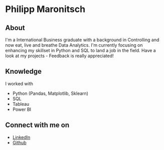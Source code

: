 # Philipp Maronitsch

## About
I'm a International Business graduate with a background in Controlling and now eat, live and breathe Data Analytics. I'm currently focusing on enhancing my skillset in Python and SQL to land a job in the field. Have a look at my projects - Feedback is really appreciated!

## Knowledge

I worked with
- Python (Pandas, Matplotlib, Sklearn)
- SQL
- Tableau
- Power BI

## Connect with me on

- [LinkedIn](https://www.linkedin.com/in/philippmaronitsch/)
- [Github](https://github.com/PhilCPH)
